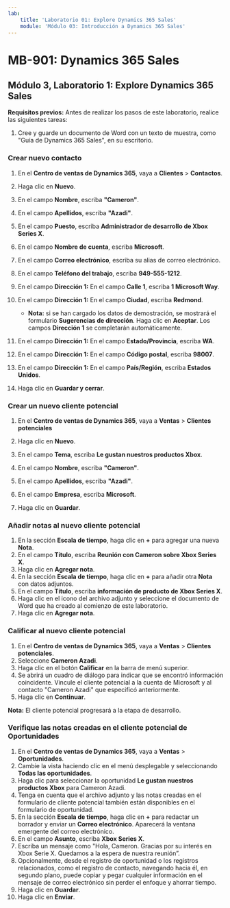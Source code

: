 ```yaml
---
lab:
    title: 'Laboratorio 01: Explore Dynamics 365 Sales'
    module: 'Módulo 03: Introducción a Dynamics 365 Sales'
---
```


# MB-901: Dynamics 365 Sales
## Módulo 3, Laboratorio 1: Explore Dynamics 365 Sales

**Requisitos previos:** Antes de realizar los pasos de este laboratorio, realice las siguientes tareas:

1. Cree y guarde un documento de Word con un texto de muestra, como "Guía de Dynamics 365 Sales", en su escritorio.

### Crear nuevo contacto

1. En el **Centro de ventas de Dynamics 365**, vaya a **Clientes** > **Contactos**.
1. Haga clic en **Nuevo**.
1. En el campo **Nombre**, escriba **"Cameron"**.
1. En el campo **Apellidos**, escriba **"Azadi"**.
1. En el campo **Puesto**, escriba **Administrador de desarrollo de Xbox Series X**.
1. En el campo **Nombre de cuenta**, escriba **Microsoft**.
1. En el campo **Correo electrónico**, escriba su alias de correo electrónico.
1. En el campo **Teléfono del trabajo**, escriba **949-555-1212**.
1. En el campo **Dirección 1:** En el campo **Calle 1**, escriba **1 Microsoft Way**.
1. En el campo **Dirección 1:** En el campo **Ciudad**, escriba **Redmond**.
    - **Nota:** si se han cargado los datos de demostración, se mostrará el formulario **Sugerencias de dirección**. Haga clic en **Aceptar**. Los campos **Dirección 1** se completarán automáticamente. 
1. En el campo **Dirección 1:** En el campo **Estado/Provincia**, escriba **WA**.
1. En el campo **Dirección 1:** En el campo **Código postal**, escriba **98007**.
1. En el campo **Dirección 1:** En el campo **País/Región**, escriba **Estados Unidos**.

1. Haga clic en **Guardar y cerrar**.

### Crear un nuevo cliente potencial

1. En el **Centro de ventas de Dynamics 365**, vaya a **Ventas** > **Clientes potenciales**
1. Haga clic en **Nuevo**.
1. En el campo **Tema**, escriba **Le gustan nuestros productos Xbox**.
1. En el campo **Nombre**, escriba **"Cameron"**.
1. En el campo **Apellidos**, escriba **"Azadi"**.
1. En el campo **Empresa**, escriba **Microsoft**.

1. Haga clic en **Guardar**.

### Añadir notas al nuevo cliente potencial

1. En la sección **Escala de tiempo**, haga clic en **+** para agregar una nueva **Nota**.
1. En el campo **Título**, escriba **Reunión con Cameron sobre Xbox Series X**.
1. Haga clic en **Agregar nota**.
1. En la sección **Escala de tiempo**, haga clic en **+** para añadir otra **Nota** con datos adjuntos.
1. En el campo **Título**, escriba **información de producto de Xbox Series X**.
1. Haga clic en el icono del archivo adjunto y seleccione el documento de Word que ha creado al comienzo de este laboratorio.
1. Haga clic en **Agregar nota**.

### Calificar al nuevo cliente potencial

1. En el **Centro de ventas de Dynamics 365**, vaya a **Ventas** > **Clientes potenciales**.
1. Seleccione **Cameron Azadi**.
1. Haga clic en el botón **Calificar** en la barra de menú superior.
1. Se abrirá un cuadro de diálogo para indicar que se encontró información coincidente.  Vincule el cliente potencial a la cuenta de Microsoft y al contacto "Cameron Azadi" que especificó anteriormente.
1. Haga clic en **Continuar**.

**Nota:** El cliente potencial progresará a la etapa de desarrollo.

### Verifique las notas creadas en el cliente potencial de Oportunidades

1. En el **Centro de ventas de Dynamics 365**, vaya a **Ventas** > **Oportunidades**.
1. Cambie la vista haciendo clic en el menú desplegable y seleccionando **Todas las oportunidades**.
1. Haga clic para seleccionar la oportunidad **Le gustan nuestros productos Xbox** para Cameron Azadi.
1. Tenga en cuenta que el archivo adjunto y las notas creadas en el formulario de cliente potencial también están disponibles en el formulario de oportunidad. 
1. En la sección **Escala de tiempo**, haga clic en **+** para redactar un borrador y enviar un **Correo electrónico**. Aparecerá la ventana emergente del correo electrónico.
1. En el campo **Asunto**, escriba **Xbox Series X**.
1. Escriba un mensaje como "Hola, Cameron. Gracias por su interés en Xbox Serie X. Quedamos a la espera de nuestra reunión”. 
1. Opcionalmente, desde el registro de oportunidad o los registros relacionados, como el registro de contacto, navegando hacia él, en segundo plano, puede copiar y pegar cualquier información en el mensaje de correo electrónico sin perder el enfoque y ahorrar tiempo.
1. Haga clic en **Guardar**.
1. Haga clic en **Enviar**.




